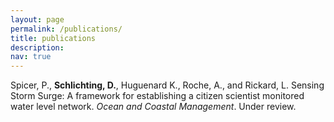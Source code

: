 ```yaml
---
layout: page
permalink: /publications/
title: publications
description:
nav: true
---
```


Spicer, P., **Schlichting, D.**, Huguenard K., Roche, A., and Rickard, L.
Sensing Storm Surge: A framework for establishing a citizen scientist monitored
water level network. *Ocean and Coastal Management*. Under review.
